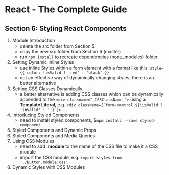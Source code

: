# React - The Complete Guide

## Section 6: Styling React Components

1. Module Introduction
   - delete the src folder from Section 5.
   - copy the new src folder from Section 6 (master)
   - run `npm install` to recreate dependencies (node_modules) folder
2. Setting Dynamic Inline Styles
   - use inline Styles within a form element with a format like this: `style={{ color: !isValid ? 'red' : 'black' }}`
   - not an effective way of dynamically changing styles; there is an better alternative
3. Setting CSS Classes Dynamically
   - a better alternative is adding CSS classes which can be dynamically appended to the `<div classname="_CSSClassName_">` using a **Template Literal**, e.g. `` <div className={`form-control ${!isValid ? 'invalid' : ''}`}> ``
4. Introducing Styled Components
   - need to install styled components, $`npm install --save styled-component`
5. Styled Components and Dynamic Props
6. Styled Components and Media Queries
7. Using CSS Modules
   - need to add **.module** to the name of the CSS file to make it a CSS module
   - import the CSS module, e.g. `import styles from './Button.module.css'`
8. Dynamic Styles with CSS Modules

